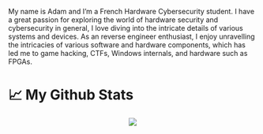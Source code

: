 My name is Adam and I’m a French Hardware Cybersecurity student. I have a great passion for exploring the world of hardware security and cybersecurity in general, I love diving into the intricate details of various systems and devices. As an reverse engineer enthusiast, I enjoy unravelling the intricacies of various software and hardware components, which has led me to game hacking, CTFs, Windows internals, and hardware such as FPGAs.

# &#x1f4c8; My Github Stats
<p align="center">   
    <a href="https://github.com/adamhlt"><img align="center" src="https://github-readme-stats.vercel.app/api?username=adamhlt&show_icons=true&theme=dracula&hide_border=true" /></a>
</p>
